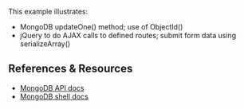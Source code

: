This example illustrates:

- MongoDB updateOne() method; use of ObjectId() 
- jQuery to do AJAX calls to defined routes; submit form data using serializeArray()



References & Resources
----------------------

* [MongoDB API docs](http://mongodb.github.io/node-mongodb-native/2.2/api/)
* [MongoDB shell docs](https://docs.mongodb.com/manual/crud/)